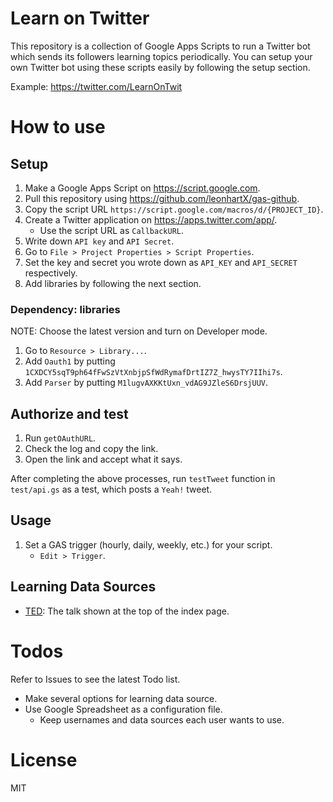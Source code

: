 Learn on Twitter
===

This repository is a collection of Google Apps Scripts to run a Twitter bot which sends its followers learning topics periodically. You can setup your own Twitter bot using these scripts easily by following the setup section.

Example: https://twitter.com/LearnOnTwit


# How to use
## Setup
1. Make a Google Apps Script on https://script.google.com.
1. Pull this repository using https://github.com/leonhartX/gas-github.
1. Copy the script URL `https://script.google.com/macros/d/{PROJECT_ID}`.
1. Create a Twitter application on https://apps.twitter.com/app/.
   * Use the script URL as `CallbackURL`.
1. Write down `API key` and `API Secret`.
1. Go to `File > Project Properties > Script Properties`.
1. Set the key and secret you wrote down as `API_KEY` and `API_SECRET` respectively.
1. Add libraries by following the next section.

### Dependency: libraries
NOTE: Choose the latest version and turn on Developer mode.

1. Go to `Resource > Library...`.
1. Add `Oauth1` by putting `1CXDCY5sqT9ph64fFwSzVtXnbjpSfWdRymafDrtIZ7Z_hwysTY7IIhi7s`.
1. Add `Parser` by putting `M1lugvAXKKtUxn_vdAG9JZleS6DrsjUUV`.


## Authorize and test
1. Run `getOAuthURL`.
1. Check the log and copy the link.
1. Open the link and accept what it says.

After completing the above processes, run `testTweet` function in `test/api.gs` as a test, which posts a `Yeah!` tweet.

## Usage
1. Set a GAS trigger (hourly, daily, weekly, etc.) for your script.
    * `Edit > Trigger`.

## Learning Data Sources
* [TED](https://www.ted.com/): The talk shown at the top of the index page.

# Todos
Refer to Issues to see the latest Todo list.

* Make several options for learning data source.
* Use Google Spreadsheet as a configuration file.
    * Keep usernames and data sources each user wants to use.

# License
MIT
